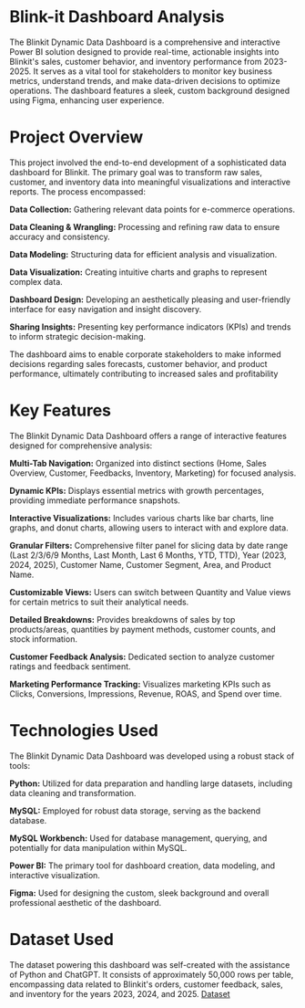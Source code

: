 # Blink-it Dashboard Analysis
The Blinkit Dynamic Data Dashboard is a comprehensive and interactive Power BI solution designed to provide real-time, actionable insights into Blinkit's sales, customer behavior, and inventory performance from 2023-2025. It serves as a vital tool for stakeholders to monitor key business metrics, understand trends, and make data-driven decisions to optimize operations. The dashboard features a sleek, custom background designed using Figma, enhancing user experience.

# Project Overview
This project involved the end-to-end development of a sophisticated data dashboard for Blinkit. The primary goal was to transform raw sales, customer, and inventory data into meaningful visualizations and interactive reports. The process encompassed:

**Data Collection:** Gathering relevant data points for e-commerce operations.

**Data Cleaning & Wrangling:** Processing and refining raw data to ensure accuracy and consistency.

**Data Modeling:** Structuring data for efficient analysis and visualization.

**Data Visualization:** Creating intuitive charts and graphs to represent complex data.

**Dashboard Design:** Developing an aesthetically pleasing and user-friendly interface for easy navigation and insight discovery.

**Sharing Insights:** Presenting key performance indicators (KPIs) and trends to inform strategic decision-making.

The dashboard aims to enable corporate stakeholders to make informed decisions regarding sales forecasts, customer behavior, and product performance, ultimately contributing to increased sales and profitability

# Key Features
The Blinkit Dynamic Data Dashboard offers a range of interactive features designed for comprehensive analysis:

**Multi-Tab Navigation:** Organized into distinct sections (Home, Sales Overview, Customer, Feedbacks, Inventory, Marketing) for focused analysis.

**Dynamic KPIs:** Displays essential metrics with growth percentages, providing immediate performance snapshots.

**Interactive Visualizations:** Includes various charts like bar charts, line graphs, and donut charts, allowing users to interact with and explore data.

**Granular Filters:** Comprehensive filter panel for slicing data by date range (Last 2/3/6/9 Months, Last Month, Last 6 Months, YTD, TTD), Year (2023, 2024, 2025), Customer Name, Customer Segment, Area, and Product Name.

**Customizable Views:** Users can switch between Quantity and Value views for certain metrics to suit their analytical needs.

**Detailed Breakdowns:** Provides breakdowns of sales by top products/areas, quantities by payment methods, customer counts, and stock information.

**Customer Feedback Analysis:** Dedicated section to analyze customer ratings and feedback sentiment.

**Marketing Performance Tracking:** Visualizes marketing KPIs such as Clicks, Conversions, Impressions, Revenue, ROAS, and Spend over time.

# Technologies Used
The Blinkit Dynamic Data Dashboard was developed using a robust stack of tools:

**Python:** Utilized for data preparation and handling large datasets, including data cleaning and transformation.

**MySQL:** Employed for robust data storage, serving as the backend database.

**MySQL Workbench:** Used for database management, querying, and potentially for data manipulation within MySQL.

**Power BI:** The primary tool for dashboard creation, data modeling, and interactive visualization.

**Figma:** Used for designing the custom, sleek background and overall professional aesthetic of the dashboard.

# Dataset Used
The dataset powering this dashboard was self-created with the assistance of Python and ChatGPT. It consists of approximately 50,000 rows per table, encompassing data related to Blinkit's orders, customer feedback, sales, and inventory for the years 2023, 2024, and 2025.
<a href = "https://github.com/Palash0321/Blink-it-Dashboard-Analysis-/blob/main/createddata.py">Dataset</a>

